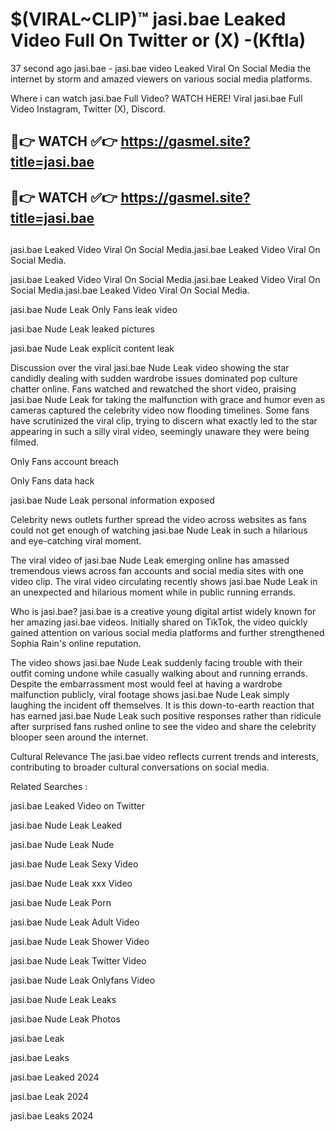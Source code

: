 # $(VIRAL~CLIP)™ jasi.bae Leaked Video Full On Twitter or (X) -(KftIa)
37 second ago jasi.bae - jasi.bae video Leaked Viral On Social Media the internet by storm and amazed viewers on various social media platforms.

Where i can watch jasi.bae Full Video? WATCH HERE! Viral jasi.bae Full Video Instagram, Twitter (X), Discord.

## 🔴👉 WATCH ✅👉 https://gasmel.site?title=jasi.bae
## 🔴👉 WATCH ✅👉 https://gasmel.site?title=jasi.bae
##
jasi.bae Leaked Video Viral On Social Media.jasi.bae Leaked Video Viral On Social Media.

jasi.bae Leaked Video Viral On Social Media.jasi.bae Leaked Video Viral On Social Media.jasi.bae Leaked Video Viral On Social Media.

jasi.bae Nude Leak Only Fans leak video

jasi.bae Nude Leak leaked pictures

jasi.bae Nude Leak explicit content leak

Discussion over the viral jasi.bae Nude Leak video showing the star candidly dealing with sudden wardrobe issues dominated pop culture chatter online. Fans watched and rewatched the short video, praising jasi.bae Nude Leak for taking the malfunction with grace and humor even as cameras captured the celebrity video now flooding timelines. Some fans have scrutinized the viral clip, trying to discern what exactly led to the star appearing in such a silly viral video, seemingly unaware they were being filmed.


Only Fans account breach

Only Fans data hack

jasi.bae Nude Leak personal information exposed

Celebrity news outlets further spread the video across websites as fans could not get enough of watching jasi.bae Nude Leak in such a hilarious and eye-catching viral moment.


The viral video of jasi.bae Nude Leak emerging online has amassed tremendous views across fan accounts and social media sites with one video clip. The viral video circulating recently shows jasi.bae Nude Leak in an unexpected and hilarious moment while in public running errands.


Who is jasi.bae? jasi.bae is a creative young digital artist widely known for her amazing jasi.bae videos. Initially shared on TikTok, the video quickly gained attention on various social media platforms and further strengthened Sophia Rain's online reputation.

The video shows jasi.bae Nude Leak suddenly facing trouble with their outfit coming undone while casually walking about and running errands. Despite the embarrassment most would feel at having a wardrobe malfunction publicly, viral footage shows jasi.bae Nude Leak simply laughing the incident off themselves. It is this down-to-earth reaction that has earned jasi.bae Nude Leak such positive responses rather than ridicule after surprised fans rushed online to see the video and share the celebrity blooper seen around the internet.

Cultural Relevance The jasi.bae video reflects current trends and interests, contributing to broader cultural conversations on social media.

Related Searches :

jasi.bae Leaked Video on Twitter

jasi.bae Nude Leak Leaked

jasi.bae Nude Leak Nude

jasi.bae Nude Leak Sexy Video

jasi.bae Nude Leak xxx Video

jasi.bae Nude Leak Porn

jasi.bae Nude Leak Adult Video

jasi.bae Nude Leak Shower Video

jasi.bae Nude Leak Twitter Video

jasi.bae Nude Leak Onlyfans Video

jasi.bae Nude Leak Leaks

jasi.bae Nude Leak Photos

jasi.bae Leak

jasi.bae Leaks

jasi.bae Leaked 2024

jasi.bae Leak 2024

jasi.bae Leaks 2024
